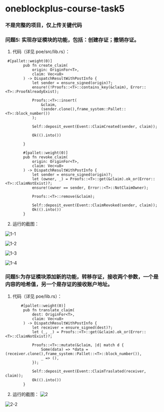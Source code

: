 # oneblockplus-course-task5

### 不是完整的项目，仅上传关键代码

### 问题5: 实现存证模块的功能，包括：创建存证；撤销存证。
1. 代码（详见 poe/src/lib.rs）：
```
 #[pallet::weight(0)]
        pub fn create_claim(
            origin: OriginFor<T>,
            claim: Vec<u8>
        ) -> DispatchResultWithPostInfo {
            let sender = ensure_signed(origin)?;
            ensure!(!Proofs::<T>::contains_key(&claim), Error::<T>::ProofAlreadyExist);

            Proofs::<T>::insert(
                &claim,
                (sender.clone(),frame_system::Pallet::<T>::block_number())
            );

            Self::deposit_event(Event::ClaimCreated(sender, claim));

            Ok(().into())

        }

        #[pallet::weight(0)]
        pub fn revoke_claim(
            origin: OriginFor<T>,
            claim: Vec<u8>
        ) -> DispatchResultWithPostInfo {
            let sender = ensure_signed(origin)?;
            let (owner, _) = Proofs::<T>::get(&claim).ok_or(Error::<T>::ClaimNotExist)?;
            ensure!(owner == sender, Error::<T>::NotClaimOwner);

            Proofs::<T>::remove(&claim);

            Self::deposit_event(Event::ClaimRevoked(sender, claim));
            Ok(().into())
        }
```

2. 运行的截图：



![1-1](https://user-images.githubusercontent.com/3039255/140954587-b453e892-f2d4-4e0b-bc6f-73a25826c972.png)

![1-2](https://user-images.githubusercontent.com/3039255/140954609-41eaf408-e2bc-4039-a146-26258f3a4549.png)

![1-3](https://user-images.githubusercontent.com/3039255/140954613-bc7fb11b-1a5e-4dd0-9bd2-3ca3d7ecb849.png)

![1-4](https://user-images.githubusercontent.com/3039255/140955269-63e0c273-f315-4b33-bfb4-22ba514770cc.png)


### 问题5:为存证模块添加新的功能，转移存证，接收两个参数，一个是内容的哈希值，另一个是存证的接收账户地址。
1. 代码（详见 poe/lib.rs）：

```
       #[pallet::weight(0)]
        pub fn translate_claim(
            dest: OriginFor<T>,
            claim: Vec<u8>
        ) -> DispatchResultWithPostInfo {
            let receiver = ensure_signed(dest)?;
            let (_, _) = Proofs::<T>::get(&claim).ok_or(Error::<T>::ClaimNotExist)?;

            Proofs::<T>::mutate(&claim, |d| match d {
                Some(data) => *data = (receiver.clone(),frame_system::Pallet::<T>::block_number()),
                _ => (),
            });

            Self::deposit_event(Event::ClaimTraslated(receiver, claim));
            Ok(().into())
        }
```
2. 运行的截图：
![2](https://user-images.githubusercontent.com/3039255/140955331-ee791312-9a05-44a8-b34c-60eee5001080.png)

![2-2](https://user-images.githubusercontent.com/3039255/140955358-c9ec90e5-5fa7-4c8c-a34a-f57aa794db11.png)




